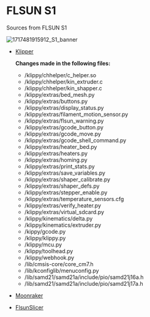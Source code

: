 # FLSUN S1
Sources from FLSUN S1

![1717481915912_S1_banner](https://github.com/Guilouz/Flsun-S1/assets/12702322/9e41a6b0-dbc6-4a94-a95f-e4d0dd13ed8c)

- [Klipper](https://github.com/Guilouz/Flsun-S1-Klipper)

  **Changes made in the following files:**
    - /klippy/chhelper/c_helper.so
    - /klippy/chhelper/kin_extruder.c
    - /klippy/chhelper/kin_shapper.c
    - /klippy/extras/bed_mesh.py
    - /klippy/extras/buttons.py
    - /klippy/extras/display_status.py
    - /klippy/extras/filament_motion_sensor.py
    - /klippy/extras/flsun_warning.py
    - /klippy/extras/gcode_button.py
    - /klippy/extras/gcode_move.py
    - /klippy/extras/gcode_shell_command.py
    - /klippy/extras/heater_bed.py
    - /klippy/extras/heaters.py
    - /klippy/extras/homing.py
    - /klippy/extras/print_stats.py
    - /klippy/extras/save_variables.py
    - /klippy/extras/shaper_calibrate.py
    - /klippy/extras/shaper_defs.py
    - /klippy/extras/stepper_enable.py
    - /klippy/extras/temperature_sensors.cfg
    - /klippy/extras/verify_heater.py
    - /klippy/extras/virtual_sdcard.py
    - /klippy/kinematics/delta.py
    - /klippy/kinematics/extruder.py
    - /kippy/gcode.py
    - /klippy/klippy.py
    - /klippy/mcu.py
    - /klippy/toolhead.py
    - /klippy/webhook.py
    - /lib/cmsis-core/core_cm7.h
    - /lib/kconfiglib/menuconfig.py
    - /lib/samd21/samd21a/include/pio/samd21j16a.h
    - /lib/samd21/samd21a/include/pio/samd21j17a.h
  
- [Moonraker](https://github.com/Guilouz/Flsun-S1-Moonraker)

- [FlsunSlicer](https://github.com/Flsun3d/FlsunSlicer)
